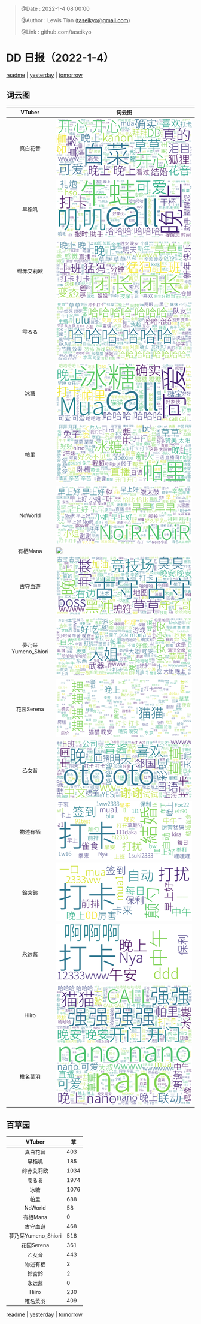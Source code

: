> @Date    : 2022-1-4 08:00:00
>
> @Author  : Lewis Tian (taseikyo@gmail.com)
>
> @Link    : github.com/taseikyo

# DD 日报（2022-1-4）

[readme](../README.md) | [yesterday](2022-1-3.md) | [tomorrow](2022-1-5.md)

## 词云图

|VTuber|词云图|
|:-:|-|
|真白花音|![](../../images/daily/21402309_2022-1-4_purge_wordcloud.png)|
|早稻叽|![](../../images/daily/41682_2022-1-4_purge_wordcloud.png)|
|绯赤艾莉欧|![](../../images/daily/21396545_2022-1-4_purge_wordcloud.png)|
|雫るる|![](../../images/daily/21013446_2022-1-4_purge_wordcloud.png)|
|冰糖|![](../../images/daily/876396_2022-1-4_purge_wordcloud.png)|
|帕里|![](../../images/daily/4895312_2022-1-4_purge_wordcloud.png)|
|NoWorld|![](../../images/daily/21448649_2022-1-4_purge_wordcloud.png)|
|有栖Mana|![](../../images/daily/6542258_2022-1-4_purge_wordcloud.png)|
|古守血遊|![](../../images/daily/8725120_2022-1-4_purge_wordcloud.png)|
|夢乃栞Yumeno_Shiori|![](../../images/daily/14052636_2022-1-4_purge_wordcloud.png)|
|花园Serena|![](../../images/daily/14327465_2022-1-4_purge_wordcloud.png)|
|乙女音|![](../../images/daily/21320551_2022-1-4_purge_wordcloud.png)|
|物述有栖|![](../../images/daily/21449083_2022-1-4_purge_wordcloud.png)|
|鈴宮鈴|![](../../images/daily/21685677_2022-1-4_purge_wordcloud.png)|
|永远酱|![](../../images/daily/21701071_2022-1-4_purge_wordcloud.png)|
|Hiiro|![](../../images/daily/21919321_2022-1-4_purge_wordcloud.png)|
|椎名菜羽|![](../../images/daily/22347054_2022-1-4_purge_wordcloud.png)|

## 百草园

|VTuber|草|
|:-:|-|
|真白花音|403|
|早稻叽|185|
|绯赤艾莉欧|1034|
|雫るる|1974|
|冰糖|1076|
|帕里|688|
|NoWorld|58|
|有栖Mana|0|
|古守血遊|468|
|夢乃栞Yumeno_Shiori|518|
|花园Serena|361|
|乙女音|443|
|物述有栖|2|
|鈴宮鈴|2|
|永远酱|0|
|Hiiro|230|
|椎名菜羽|409|

[readme](../README.md) | [yesterday](2022-1-3.md) | [tomorrow](2022-1-5.md)
